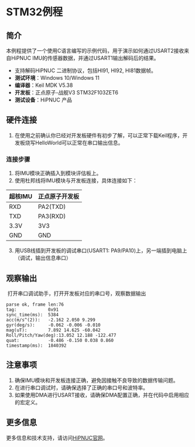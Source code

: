 # STM32例程

## 简介

本例程提供了一个使用C语言编写的示例代码，用于演示如何通过USART2接收来自HiPNUC IMU的传感器数据，并通过USART1输出解码后的结果。

- 支持解码HiPNUC 二进制协议，包括HI91, HI92, HI81数据帧。
- **测试环境**：Windows 10/Windows 11
- **编译器**：Keil MDK V5.38
- **开发板**：正点原子-战舰V3 STM32F103ZET6
- **测试设备**：HiPNUC 产品

## 硬件连接

1. 在使用之前确认你已经对开发板硬件有初步了解，可以正常下载Keil程序，开发板烧写HelloWorld可以正常在串口输出信息。

### 连接步骤

1. 将IMU模块正确插入到模块评估板上。
2. 使用杜邦线将IMU模块与开发板连接，具体连接如下：

| 超核IMU | 正点原子开发板 |
| ------- | -------------- |
| RXD     | PA2(TXD)       |
| TXD     | PA3(RXD)       |
| 3.3V    | 3V3            |
| GND     | GND            |

3. 用USB线插到开发板的调试串口(USART1: PA9/PA10)上，另一端插到电脑上（调试，输出信息串口）

## 观察输出

​	打开串口调试助手，打开开发板对应的串口号，观察数据输出

```
parse ok, frame len:76
tag:            0x91
sync_time(ms):  5384
acc(m/s^(2)):   -2.162 2.050 9.299
gyr(deg/s):     -0.062 -0.006 -0.010
mag(uT):        7.892 14.625 -60.042
Roll/Pitch/Yaw(deg):13.052 12.188 -122.477
quat:           -0.486 -0.150 0.038 0.860
timestamp(ms):  1840392
```


## 注意事项

1. 确保IMU模块和开发板连接正确，避免因接触不良导致的数据传输问题。
2. 在进行串口调试时，请确保选择了正确的串口号和波特率。
3. 如果使用DMA进行USART接收，请确保DMA配置正确，并在代码中启用相应的宏定义。

## 更多信息

更多信息和技术支持，请访问[HiPNUC官网](http://www.hipnuc.com)。
